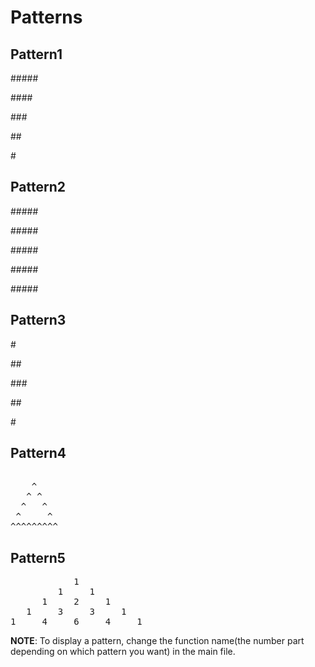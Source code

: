 # Patterns
## Pattern1 
 \#####
 
 \####
 
 \###
 
 \##
 
 \#
 
## Pattern2 
 \#####
 
 \#####
 
 \#####
 
 \#####
 
 \#####
 
 ## Pattern3
  \#
  
  \##
  
  \###
 
  \##
 
  \#
  
## Pattern4
<pre>   
    ^
   ^ ^
  ^   ^
 ^     ^
^^^^^^^^^
</pre>

## Pattern5
<pre>
            1
         1     1
      1     2     1
   1     3     3     1
1     4     6     4     1
</pre>

**NOTE**: To display a pattern, change the function name(the number part depending on which pattern you want) in the main file.

